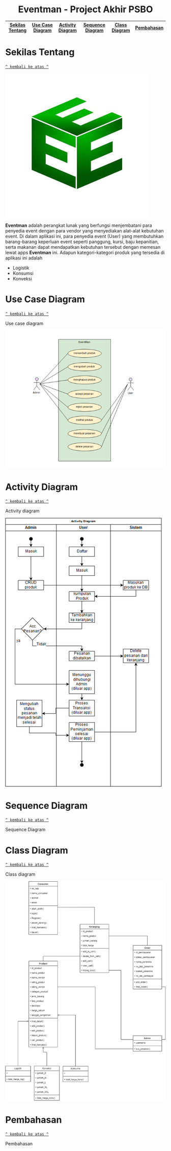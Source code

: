 <h1 align="center">Eventman - Project Akhir PSBO</h1>

[Sekilas Tentang](#sekilas-tentang) | [Use Case Diagram](#use-case-diagram) | [Activity Diagram](#activity-diagram) |  [Sequence Diagram](#sequence-diagram) | [Class Diagram](#class-diagram) | [Pembahasan](#pembahasan)
:---:|:---:|:---:|:---:|:---:|:---:

# Sekilas Tentang
[`^ kembali ke atas ^`](#)

<img src="app/src/main/res/drawable/eventman.jpg">

**Eventman** adalah perangkat lunak yang berfungsi menjembatani para penyedia event dengan para vendor yang menyediakan alat-alat kebutuhan event. Di dalam aplikasi ini, para penyedia event (User) yang membutuhkan barang-barang keperluan event seperti panggung, kursi, baju kepanitian, serta makanan dapat mendapatkan kebutuhan tersebut dengan memesan lewat apps **Eventman** ini. Adapun kategori-kategori produk yang tersedia di aplikasi ini adalah
- Logistik
- Konsumsi
- Konveksi

# Use Case Diagram
[`^ kembali ke atas ^`](#)

Use case diagram

<img src="https://github.com/normanfd/Eventman2019/blob/master/img/eventman_usecase.png">

# Activity Diagram
[`^ kembali ke atas ^`](#)

Activity diagram

<img src="https://github.com/normanfd/Eventman2019/blob/master/img/Diagram_Activity.jpg">

# Sequence Diagram
[`^ kembali ke atas ^`](#)

Sequence Diagram

# Class Diagram
[`^ kembali ke atas ^`](#)

Class diagram

<img src="https://github.com/normanfd/Eventman2019/blob/master/img/class_diagram.png">

# Pembahasan
[`^ kembali ke atas ^`](#)

Pembahasan
